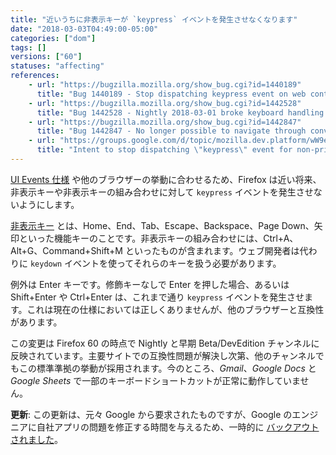 ```yaml
---
title: "近いうちに非表示キーが `keypress` イベントを発生させなくなります"
date: "2018-03-03T04:49:00-05:00"
categories: ["dom"]
tags: []
versions: ["60"]
statuses: "affecting"
references:
    - url: "https://bugzilla.mozilla.org/show_bug.cgi?id=1440189"
      title: "Bug 1440189 - Stop dispatching keypress event on web content in Nightly"
    - url: "https://bugzilla.mozilla.org/show_bug.cgi?id=1442528"
      title: "Bug 1442528 - Nightly 2018-03-01 broke keyboard handling in Google Docs"
    - url: "https://bugzilla.mozilla.org/show_bug.cgi?id=1442847"
      title: "Bug 1442847 - No longer possible to navigate through conversations in Gmail using up and down arrow"
    - url: "https://groups.google.com/d/topic/mozilla.dev.platform/wW9el-i5mtA/discussion"
      title: "Intent to stop dispatching \"keypress\" event for non-printable keys and key combinations in Nightly and early Beta"
---
```

[UI Events 仕様](https://w3c.github.io/uievents/) や他のブラウザーの挙動に合わせるため、Firefox は近い将来、非表示キーや非表示キーの組み合わせに対して `keypress` イベントを発生させないようにします。

[非表示キー](https://developer.mozilla.org/ja/docs/Web/API/KeyboardEvent/keyCode#Non-printable_keys_(function_keys)) とは、Home、End、Tab、Escape、Backspace、Page Down、矢印といった機能キーのことです。非表示キーの組み合わせには、Ctrl+A、Alt+G、Command+Shift+M といったものが含まれます。ウェブ開発者は代わりに `keydown` イベントを使ってそれらのキーを扱う必要があります。

例外は Enter キーです。修飾キーなしで Enter を押した場合、あるいは Shift+Enter や Ctrl+Enter は、これまで通り `keypress` イベントを発生させます。これは現在の仕様においては正しくありませんが、他のブラウザーと互換性があります。

この変更は Firefox 60 の時点で Nightly と早期 Beta/DevEdition チャンネルに反映されています。主要サイトでの互換性問題が解決し次第、他のチャンネルでもこの標準準拠の挙動が採用されます。今のところ、*Gmail*、*Google Docs* と *Google Sheets* で一部のキーボードショートカットが正常に動作していません。

**更新**: この更新は、元々 Google から要求されたものですが、Google のエンジニアに自社アプリの問題を修正する時間を与えるため、一時的に [バックアウトされました](https://bugzilla.mozilla.org/show_bug.cgi?id=1443117)。
